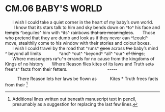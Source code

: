 # CM.06 BABY'S WORLD 
&nbsp;&nbsp;&nbsp;&nbsp;&nbsp;&nbsp;I wish I could take a quiet corner in the 
heart of my baby’s own world.
&nbsp;&nbsp;&nbsp;&nbsp;&nbsp;&nbsp; I know that its stars talk to him and
sky bends down on ^to^ his face and ~~tempts~~ ^beguiles^ him with ^its^
rainbows ~~that are meaningless~~.
&nbsp;&nbsp;&nbsp;&nbsp;&nbsp;&nbsp;Those who pretend that they are dumb and 
look as if they never ~~can~~ ^\could^ move, stealthily
come to his window with their stories and
colour boxes.
&nbsp;&nbsp;&nbsp;&nbsp;&nbsp;&nbsp;I wish I could travel by the road that
^runs^ ~~goes~~ across ~~the~~ baby’s mind ^ beyond all limits
&nbsp;&nbsp;&nbsp;&nbsp;&nbsp;&nbsp;&nbsp;&nbsp;&nbsp;&nbsp;&nbsp;&nbsp;&nbsp; ^and^ ^out^ ^beyond^ ^all^ ^our^
~~of things~~;
&nbsp;&nbsp;&nbsp;&nbsp;&nbsp;&nbsp;Where messengers r~~a~~^u^n errands for no cause
from the kingdoms of Kings of no history
&nbsp;&nbsp;&nbsp;&nbsp;&nbsp;&nbsp;Where Reason flies kites of its laws and
Truth ~~sets~~ free^s^ facts from their fetters.
&nbsp;&nbsp;&nbsp;&nbsp;&nbsp;&nbsp;&nbsp;&nbsp;&nbsp;&nbsp;&nbsp;&nbsp;&nbsp;&nbsp;&nbsp;&nbsp;&nbsp;&nbsp;&nbsp;&nbsp;&nbsp;&nbsp;&nbsp;&nbsp;&nbsp;&nbsp;&nbsp;&nbsp;&nbsp;&nbsp;&nbsp;&nbsp;-----

&nbsp;&nbsp;&nbsp;&nbsp;&nbsp;&nbsp;&nbsp;&nbsp;&nbsp;&nbsp;There Reason lets her laws be flown as
&nbsp;&nbsp;&nbsp;&nbsp;&nbsp;&nbsp;&nbsp;&nbsp;&nbsp;&nbsp;Kites * Truth frees facts from their [^1]
[^1]: Additional lines written out beneath manuscript text in pencil, presumably as a suggestion for replacing the last few lines. 
